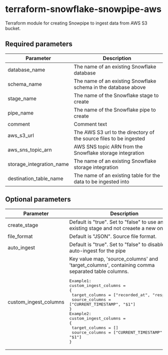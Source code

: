 # terraform-snowflake-snowpipe-aws

Terraform module for creating Snowpipe to ingest data from AWS S3 bucket.

## Required parameters

| Parameter                | Description                                                        |
| ------------------------ | ------------------------------------------------------------------ |
| database_name            | The name of an existing Snowflake database                         |
| schema_name              | The name of an existing Snowflake schema in the database above     |
| stage_name               | The name of the Snowflake stage to create                          |
| pipe_name                | The name of the Snowflake pipe to create                           |
| comment                  | Comment text                                                       |
| aws_s3_url               | The AWS S3 url to the directory of the source files to be ingested |
| aws_sns_topic_arn        | AWS SNS topic ARN from the Snowflake storage integration           |
| storage_integration_name | The name of an existing Snowflake storage integration              |
| destination_table_name   | The name of an existing table for the data to be ingested into     |

## Optional parameters

| Parameter             | Description                                                                                                                                                                                                                                    |
| --------------------- | ---------------------------------------------------------------------------------------------------------------------------------------------------------------------------------------------------------------------------------------------- |
| create_stage          | Default is "true". Set to "false" to use an existing stage and not creaete a new one.                                                                                                                                                          |
| file_format           | Default is "JSON". Source file format.                                                                                                                                                                                                         |
| auto_ingest           | Default is "true". Set to "false" to disable auto-ingest for the pipe                                                                                                                                                                          |
| custom_ingest_columns | Key value map, 'source_columns' and 'target_columns', containing comma separated table columns.<pre>Example1:<br>custom_ingest_columns = {<br> target_columns = ["recorded_at", "response"]<br> source_columns = ["CURRENT_TIMESTAMP", "$1"]<br>}<br>Example2:<br>custom_ingest_columns = {<br> target_columns = []<br> source_columns = ["CURRENT_TIMESTAMP", "$1"]<br>}</pre> |
